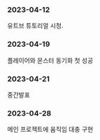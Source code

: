 ### 2023-04-12
유트브 튜토리얼 시청.

### 2023-04-19
플레이어와 몬스터 동기화 첫 성공

### 2023-04-21
중간발표

### 2023-04-28
메인 프로젝트에 움직임 대충 구현